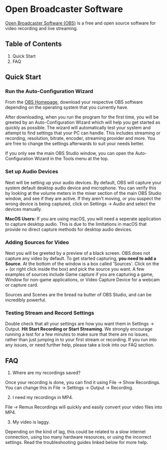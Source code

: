 # Open Broadcaster Software

[Open Broadcaster Software (OBS)](https://obsproject.com/wiki/Home) is a free and open source software for video recording and live streaming. 

## Table of Contents

1. Quick Start  
2. FAQ

## Quick Start

### Run the Auto-Configuration Wizard

From the [OBS Homepage](https://obsproject.com/), download your respective OBS software depending on the operating system that you currently have.

After downloading, when you run the program for the first time, you will be greeted by an Auto-Configuration Wizard which will help you get started as quickly as possible. The wizard will automatically test your system and attempt to find settings that your PC can handle. This includes streaming or recording, resolution, bitrate, encoder, streaming provider and more. You are free to change the settings afterwards to suit your needs better.

If you only see the main OBS Studio window, you can open the Auto-Configuration Wizard in the Tools menu at the top. 

### Set up Audio Devices

Next will be setting up your audio devices. By default, OBS will capture your system default desktop audio device and microphone. You can verify this by looking at the volume meters in the mixer section of the main OBS Studio window, and see if they are active. If they aren't moving, or you suspect the wrong device is being captured, click on Settings -> Audio and select the devices manually.

**MacOS Users:** If you are using macOS, you will need a seperate application to capture desktop audio. This is due to the limitations in macOS that provide no direct capture methods for desktop audio devices.

### Adding Sources for Video

Next you will be greeted by a preview of a black screen. OBS does not capture any video by default. To get started capturing, **you need to add a Source**. At the bottom of the window is a box called 'Sources'. Click on the + (or right click inside the box) and pick the source you want. A few examples of sources include Game capture if you are capturing a game, Window for non-game applications, or Video Capture Device for a webcam or capture card.

Sources and Scenes are the bread na butter of OBS Studio, and can be incredibly powerful.

### Testing Stream and Record Settings

Double check that all your settings are how you want them in Settings -> Output. **Hit Start Recording or Start Streaming**. We strongly encourage running a test for a few minutes to make sure that there are no issues, rather than just jumping in to your first stream or recording. If you run into any issues, or need further help, please take a look into our FAQ section.

## FAQ
 
1. Where are my recordings saved?

Once your recording is done, you can find it using File -> Show Recordings. You can change this in File -> Settings -> Output -> Recording.

2. I need my recordings in MP4.

File -> Remux Recordings will quickly and easily convert your video files into MP4.

3. My video is laggy.

Depending on the kind of lag, this could be related to a slow internet connection, using too many hardware resources, or using the incorrect settings. Read the troubleshooting guides linked below for more help.
